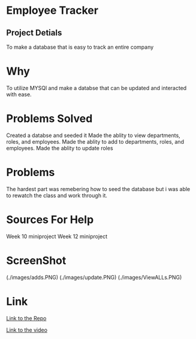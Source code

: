 # Employee Tracker

## Project Detials
To make a database that is easy to track an entire company

# Why
To utilize MYSQl and make a databse that can be updated and interacted  with ease.

# Problems Solved
Created a databse and seeded it
Made the ablity to view departments, roles, and employees.
Made the ablity to add to departments, roles, and employees.
Made the ablity to update roles

# Problems
The hardest part was  remebering how to seed the database but i was able to rewatch the class and work through it.


# Sources For Help
Week 10 miniproject
Week 12 miniproject

 
# ScreenShot
(./images/adds.PNG)
(./images/update.PNG)
(./images/ViewALLs.PNG)

# Link
[Link to the Repo](https://github.com/BCole37/Note-Taker/tree/master)

[Link to the video](https://watch.screencastify.com/v/lkN1omcI4esj4Y12JAdK)

